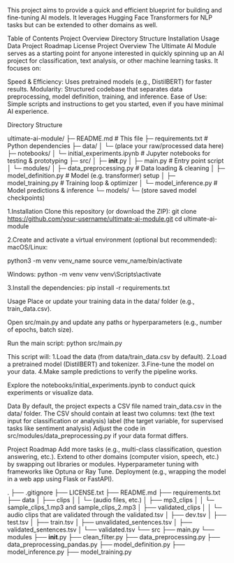 This project aims to provide a quick and efficient blueprint for building and fine-tuning AI models. It leverages Hugging Face Transformers for NLP tasks but can be extended to other domains as well.

Table of Contents
Project Overview
Directory Structure
Installation
Usage
Data
Project Roadmap
License
Project Overview
The Ultimate AI Module serves as a starting point for anyone interested in quickly spinning up an AI project for classification, text analysis, or other machine learning tasks. It focuses on:

Speed & Efficiency: Uses pretrained models (e.g., DistilBERT) for faster results.
Modularity: Structured codebase that separates data preprocessing, model definition, training, and inference.
Ease of Use: Simple scripts and instructions to get you started, even if you have minimal AI experience.


Directory Structure

ultimate-ai-module/
├─ README.md                      # This file
├─ requirements.txt               # Python dependencies
├─ data/
│   └─ (place your raw/processed data here)
├─ notebooks/
│   └─ initial_experiments.ipynb # Jupyter notebooks for testing & prototyping
├─ src/
│   ├─ __init__.py
│   ├─ main.py                    # Entry point script
│   └─ modules/
│       ├─ data_preprocessing.py # Data loading & cleaning
│       ├─ model_definition.py   # Model (e.g. transformer) setup
│       ├─ model_training.py     # Training loop & optimizer
│       └─ model_inference.py    # Model predictions & inference
└─ models/
    └─ (store saved model checkpoints)


1.Installation
Clone this repository (or download the ZIP):
git clone https://github.com/your-username/ultimate-ai-module.git
cd ultimate-ai-module


2.Create and activate a virtual environment (optional but recommended):
macOS/Linux:

python3 -m venv venv_name
source venv_name/bin/activate

Windows:
python -m venv venv
venv\Scripts\activate

3.Install the dependencies:
pip install -r requirements.txt


Usage
Place or update your training data in the data/ folder (e.g., train_data.csv).

Open src/main.py and update any paths or hyperparameters (e.g., number of epochs, batch size).

Run the main script:
python src/main.py

This script will:
    1.Load the data (from data/train_data.csv by default).
    2.Load a pretrained model (DistilBERT) and tokenizer.
    3.Fine-tune the model on your data.
    4.Make sample predictions to verify the pipeline works.
    
Explore the notebooks/initial_experiments.ipynb to conduct quick experiments or visualize data.


Data
By default, the project expects a CSV file named train_data.csv in the data/ folder.
The CSV should contain at least two columns:
text (the text input for classification or analysis)
label (the target variable, for supervised tasks like sentiment analysis)
Adjust the code in src/modules/data_preprocessing.py if your data format differs.


Project Roadmap
Add more tasks (e.g., multi-class classification, question answering, etc.).
Extend to other domains (computer vision, speech, etc.) by swapping out libraries or modules.
Hyperparameter tuning with frameworks like Optuna or Ray Tune.
Deployment (e.g., wrapping the model in a web app using Flask or FastAPI).


.
├── .gitignore
├── LICENSE.txt
├── README.md
├── requirements.txt
├── data
│   ├── clips
│   │      └─ (audio files, etc.)
│   ├── mp3_clips
│   │      └─ sample_clips_1.mp3 and sample_clips_2.mp3
│   ├── validated_clips
│   │      └─ audio clips that are validated through the validated.tsv
│   ├── dev.tsv
│   ├── test.tsv
│   ├── train.tsv
│   ├── unvalidated_sentences.tsv
│   ├── validated_sentences.tsv
│   └── validated.tsv
└── src
    ├── main.py
    └── modules
        ├── __init__.py
        ├── clean_filter.py
        ├── data_preprocessing.py
        ├── data_preprocessing_pandas.py
        ├── model_definition.py
        ├── model_inference.py
        ├── model_training.py





